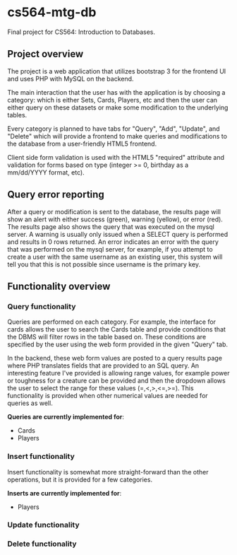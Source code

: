cs564-mtg-db
============

Final project for CS564: Introduction to Databases.

## Project overview
The project is a web application that utilizes bootstrap 3 for the frontend UI and uses PHP with MySQL on the backend.

The main interaction that the user has with the application is by choosing a category: which is either Sets, Cards, Players, etc and then the user can either query on these datasets or make some modification to the underlying tables.

Every category is planned to have tabs for "Query", "Add", "Update", and "Delete" which will provide a frontend to make queries and modifications to the database from a user-friendly HTML5 frontend. 

Client side form validation is used with the HTML5 "required" attribute and validation for forms based on type (integer >= 0, birthday as a mm/dd/YYYY format, etc).

## Query error reporting
After a query or modification is sent to the database, the results page will show an alert with either success (green), warning (yellow), or error (red). The results page also shows the query that was executed on the mysql server. A warning is usually only issued when a SELECT query is performed and results in 0 rows returned. An error indicates an error with the query that was performed on the mysql server, for example, if you attempt to create a user with the same username as an existing user, this system will tell you that this is not possible since username is the primary key. 

## Functionality overview 

### Query functionality
Queries are performed on each category. For example, the interface for cards allows the user to search the Cards table and provide conditions that the DBMS will filter rows in the table based on. These conditions are specified by the user using the web form provided in the given "Query" tab.

In the backend, these web form values are posted to a query results page where PHP translates fields that are provided to an SQL query. An interesting feature I've provided is allowing range values, for example power or toughness for a creature can be provided and then the dropdown allows the user to select the range for these values (=,<,>,<=,>=). This functionality is provided when other numerical values are needed for queries as well.

**Queries are currently implemented for**:
* Cards
* Players

### Insert functionality
Insert functionality is somewhat more straight-forward than the other operations, but it is provided for a few categories.

**Inserts are currently implemented for**:
* Players

### Update functionality 

### Delete functionality






